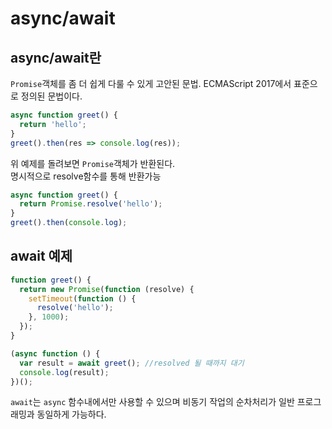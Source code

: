 # async/await

## async/await란

`Promise`객체를 좀 더 쉽게 다룰 수 있게 고안된 문법. ECMAScript 2017에서 표준으로 정의된 문법이다.

```js
async function greet() {
  return 'hello';
}
greet().then(res => console.log(res));
```

위 예제를 돌려보면 `Promise`객체가 반환된다.  
명시적으로 resolve함수를 통해 반환가능

```js
async function greet() {
  return Promise.resolve('hello');
}
greet().then(console.log);
```

## await 예제

```js
function greet() {
  return new Promise(function (resolve) {
    setTimeout(function () {
      resolve('hello');
    }, 1000);
  });
}

(async function () {
  var result = await greet(); //resolved 될 때까지 대기
  console.log(result);
})();
```

`await`는 `async` 함수내에서만 사용할 수 있으며
비동기 작업의 순차처리가 일반 프로그래밍과 동일하게 가능하다.
